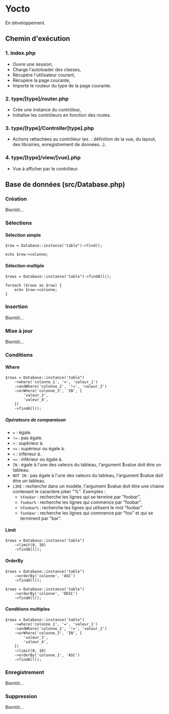 # Yocto
En développement.

## Chemin d'exécution

### 1. index.php

- Ouvre une session,
- Charge l'autoloader des classes,
- Récupère l'utilisateur courant,
- Récupère la page courante,
- Importe le routeur du type de la page courante.

### 2. type/[type]/router.php

- Crée une instance du contrôleur,
- Initialise les contrôleurs en fonction des routes.

### 3. type/[type]/Controller[type].php

- Actions rattachées au contrôleur (ex. : définition de la vue, du layout, des librairies, enregistrement de données...).

### 4. type/[type]/view/[vue].php

- Vue à afficher par le contrôleur.

## Base de données (src/Database.php)

### Création

Bientôt...

### Sélections

#### Sélection simple

```
$row = Database::instance('table")->find();

echo $row->colonne;
```

#### Sélection multiple

```
$rows = Database::instance('table")->findAll();

foreach ($rows as $row) {
    echo $row->colonne;
}
```

### Insertion

Bientôt...

### Mise à jour

Bientôt...

### Conditions

#### Where

```
$rows = Database::instance('table")
    ->where('colonne_1', '=', 'valeur_1')
    ->andWhere('colonne_2', '!=', 'valeur_2')
    ->orWhere('colonne_3', 'IN', [
        'valeur_3',
        'valeur_4',
    ])
    ->findAll();
```

##### Opérateurs de comparaison
- `=` : égale.
- `!=` : pas égale.
- `>` : supérieur à.
- `>=` : supérieur ou égale à.
- `<` : inférieur à.
- `<=` : inférieur ou égale à.
- `IN` : égale à l'une des valeurs du tableau, l'argument $value doit être un tableau.
- `NOT IN` : pas égale à l'une des valeurs du tableau, l'argument $value doit être un tableau.
- `LIKE` : recherche dans un modèle, l'argument $value doit être une chaine contenant le caractère joker "%". Exemples :
    - `%foobar` : recherche les lignes qui se termine par "foobar".
    - `foobar%` : recherche les lignes qui commence par "foobar".
    - `%foobar%` : recherche les lignes qui utilisent le mot "foobar".
    - `foo%bar` : recherche les lignes qui commence par "foo" et qui se terminent par "bar".

#### Limit

```
$rows = Database::instance('table")
    ->limit(0, 10)
    ->findAll();
```

#### OrderBy

```
$rows = Database::instance('table")
    ->orderBy('colonne', 'ASC')
    ->findAll();
```

```
$rows = Database::instance('table")
    ->orderBy('colonne', 'DESC')
    ->findAll();
```

#### Conditions multiples

```
$rows = Database::instance('table")
    ->where('colonne_1', '=', 'valeur_1')
    ->andWhere('colonne_2', '!=', 'valeur_2')
    ->orWhere('colonne_3', 'IN', [
        'valeur_3',
        'valeur_4',
    ])
    ->limit(0, 10)
    ->orderBy('colonne_1', 'ASC')
    ->findAll();
```

### Enregistrement

Bientôt...

### Suppression

Bientôt...